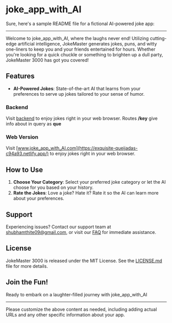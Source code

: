 # joke_app_with_AI
Sure, here's a sample README file for a fictional AI-powered joke app:

---

Welcome to joke_app_with_AI, where the laughs never end! Utilizing cutting-edge artificial intelligence, JokeMaster generates jokes, puns, and witty one-liners to keep you and your friends entertained for hours. Whether you're looking for a quick chuckle or something to brighten up a dull party, JokeMaster 3000 has got you covered!

## Features

- **AI-Powered Jokes**: State-of-the-art AI that learns from your preferences to serve up jokes tailored to your sense of humor.

### Backend 

Visit [backend](https://sawfish-cap.cyclic.cloud/) to enjoy jokes right in your web browser.
Routes 
      **/key** give info about in query as **que**

### Web Version

Visit [www.joke_app_with_AI.com](https://exquisite-queijadas-c94a93.netlify.app/) to enjoy jokes right in your web browser.

## How to Use

1. **Choose Your Category**: Select your preferred joke category or let the AI choose for you based on your history.
2. **Rate the Jokes**: Love a joke? Hate it? Rate it so the AI can learn more about your preferences.


## Support

Experiencing issues? Contact our support team at shubhamthite09@gmail.com, or visit our [FAQ](link_to_faq) for immediate assistance.

## License

JokeMaster 3000 is released under the MIT License. See the [LICENSE.md](link_to_license) file for more details.

## Join the Fun!

Ready to embark on a laughter-filled journey with joke_app_with_AI

---

Please customize the above content as needed, including adding actual URLs and any other specific information about your app.

